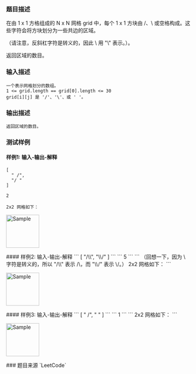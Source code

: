 ### 题目描述

在由 1 x 1 方格组成的 N x N 网格 grid 中，每个 1 x 1 方块由 /、\ 或空格构成。这些字符会将方块划分为一些共边的区域。

（请注意，反斜杠字符是转义的，因此 \ 用 "\\" 表示。）。

返回区域的数目。

### 输入描述

```
一个表示网格划分的数组。
1 <= grid.length == grid[0].length <= 30
grid[i][j] 是 '/'、'\'、或 ' '。
```
### 输出描述

```
返回区域的数目。
```

### 测试样例
#### 样例1: 输入-输出-解释
```
[
  " /",
  "/ "
]
```
```
2
```
```
2x2 网格如下：
```
<p align="">
	<img src="http://mooctest-code.oss-cn-shanghai.aliyuncs.com/static/media/%E7%94%B1%E6%96%9C%E6%9D%A0%E5%88%92%E5%88%86%E5%8C%BA%E5%9F%9F.png" alt="Sample"  width="90" height="90">
</p>
#### 样例2: 输入-输出-解释
```
[
  "/\\",
  "\\/"
]
```
```
5
```
```
（回想一下，因为 \ 字符是转义的，所以 "/\\" 表示 /\，而 "\\/" 表示 \/。）
2x2 网格如下：
```
<p align="">
	<img src="http://mooctest-code.oss-cn-shanghai.aliyuncs.com/static/media/%E7%94%B1%E6%96%9C%E6%9D%A0%E5%88%92%E5%88%86%E5%8C%BA%E5%9F%9F2.png" alt="Sample"  width="90" height="90">
</p>
#### 样例3: 输入-输出-解释
```
[
  " /",
  "  "
]
```
```
1
```
```
2x2 网格如下：
```
<p align="">
	<img src="http://mooctest-code.oss-cn-shanghai.aliyuncs.com/static/media/%E7%94%B1%E6%96%9C%E6%9D%A0%E5%88%92%E5%88%86%E5%8C%BA%E5%9F%9F3.png" alt="Sample"  width="90" height="90">
</p>
### 题目来源  
`LeetCode`